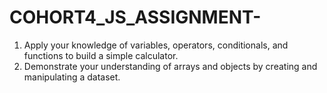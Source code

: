 # COHORT4_JS_ASSIGNMENT-
1. Apply your knowledge of variables, operators, conditionals, and functions to build a simple calculator.
2. Demonstrate your understanding of arrays and objects by creating and manipulating a dataset.
